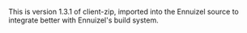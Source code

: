 This is version 1.3.1 of client-zip, imported into the Ennuizel source to
integrate better with Ennuizel's build system.
